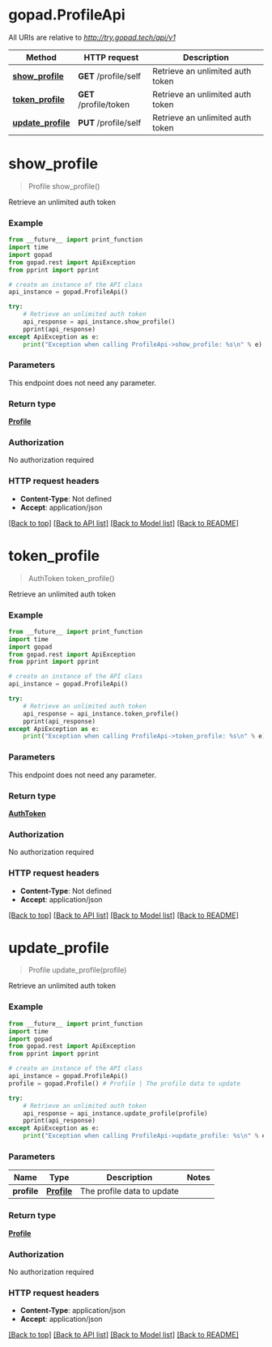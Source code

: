 # gopad.ProfileApi

All URIs are relative to *http://try.gopad.tech/api/v1*

Method | HTTP request | Description
------------- | ------------- | -------------
[**show_profile**](ProfileApi.md#show_profile) | **GET** /profile/self | Retrieve an unlimited auth token
[**token_profile**](ProfileApi.md#token_profile) | **GET** /profile/token | Retrieve an unlimited auth token
[**update_profile**](ProfileApi.md#update_profile) | **PUT** /profile/self | Retrieve an unlimited auth token


# **show_profile**
> Profile show_profile()

Retrieve an unlimited auth token

### Example

```python
from __future__ import print_function
import time
import gopad
from gopad.rest import ApiException
from pprint import pprint

# create an instance of the API class
api_instance = gopad.ProfileApi()

try:
    # Retrieve an unlimited auth token
    api_response = api_instance.show_profile()
    pprint(api_response)
except ApiException as e:
    print("Exception when calling ProfileApi->show_profile: %s\n" % e)
```

### Parameters
This endpoint does not need any parameter.

### Return type

[**Profile**](Profile.md)

### Authorization

No authorization required

### HTTP request headers

 - **Content-Type**: Not defined
 - **Accept**: application/json

[[Back to top]](#) [[Back to API list]](../README.md#documentation-for-api-endpoints) [[Back to Model list]](../README.md#documentation-for-models) [[Back to README]](../README.md)

# **token_profile**
> AuthToken token_profile()

Retrieve an unlimited auth token

### Example

```python
from __future__ import print_function
import time
import gopad
from gopad.rest import ApiException
from pprint import pprint

# create an instance of the API class
api_instance = gopad.ProfileApi()

try:
    # Retrieve an unlimited auth token
    api_response = api_instance.token_profile()
    pprint(api_response)
except ApiException as e:
    print("Exception when calling ProfileApi->token_profile: %s\n" % e)
```

### Parameters
This endpoint does not need any parameter.

### Return type

[**AuthToken**](AuthToken.md)

### Authorization

No authorization required

### HTTP request headers

 - **Content-Type**: Not defined
 - **Accept**: application/json

[[Back to top]](#) [[Back to API list]](../README.md#documentation-for-api-endpoints) [[Back to Model list]](../README.md#documentation-for-models) [[Back to README]](../README.md)

# **update_profile**
> Profile update_profile(profile)

Retrieve an unlimited auth token

### Example

```python
from __future__ import print_function
import time
import gopad
from gopad.rest import ApiException
from pprint import pprint

# create an instance of the API class
api_instance = gopad.ProfileApi()
profile = gopad.Profile() # Profile | The profile data to update

try:
    # Retrieve an unlimited auth token
    api_response = api_instance.update_profile(profile)
    pprint(api_response)
except ApiException as e:
    print("Exception when calling ProfileApi->update_profile: %s\n" % e)
```

### Parameters

Name | Type | Description  | Notes
------------- | ------------- | ------------- | -------------
 **profile** | [**Profile**](Profile.md)| The profile data to update | 

### Return type

[**Profile**](Profile.md)

### Authorization

No authorization required

### HTTP request headers

 - **Content-Type**: application/json
 - **Accept**: application/json

[[Back to top]](#) [[Back to API list]](../README.md#documentation-for-api-endpoints) [[Back to Model list]](../README.md#documentation-for-models) [[Back to README]](../README.md)

